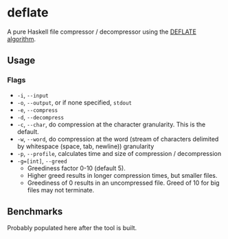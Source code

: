 # deflate
A pure Haskell file compressor / decompressor using the [DEFLATE algorithm](https://en.wikipedia.org/wiki/Deflate).

## Usage
### Flags
* `-i`, `--input`
* `-o`, `--output`, or if none specified, `stdout`
* `-e`, `--compress`
* `-d`, `--decompress`
* `-c`, `--char`, do compression at the character granularity. This is the default.
* `-w`, `--word`, do compression at the word (stream of characters delimited by whitespace (space, tab, newline)) granularity
* `-p`, `--profile`, calculates time and size of compression / decompression
* `-g=[int]`, `--greed`
    * Greediness factor 0-10 (default 5).
    * Higher greed results in longer compression times, but smaller files. 
    * Greediness of 0 results in an uncompressed file. Greed of 10 for big files may not terminate.

## Benchmarks
Probably populated here after the tool is built.
